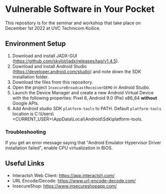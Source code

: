 # Vulnerable Software in Your Pocket

This repository is for the seminar and workshop that take place on December 1st 2022 at UVC Technicom Košice.

## Environment Setup

1. Download and install JADX-GUI (<https://github.com/skylot/jadx/releases/tag/v1.4.5>).
2. Download and install Android Studio (<https://developer.android.com/studio>) and note down the SDK installation folder.
3. Download the files from this repository.
4. Open the project `InsecureBroadcastReceiverDEMO` in Android Studio.
4. Launch the Device Manager and create a new Android Virtual Device with the following properties: Pixel 6, Android 9.0 (Pie) x86_64 **without** Google APIs.
5. Add Android studio SDK `platform-tools` to PATH. Default `platform-tools` location is C:\Users\\<CURRENT_USER>\AppData\Local\Android\Sdk\platform-tools.

### Troubleshooting

If you get an error message saying that "Android Emulator Hypervisor Driver installation failed", enable CPU virtualization in BIOS.

## Useful Links

- Interactsh Web Client: <https://app.interactsh.com/>
- URL Encode/Decode: <https://www.url-encode-decode.com/>
- InsecureShop: <https://www.insecureshopapp.com/>

